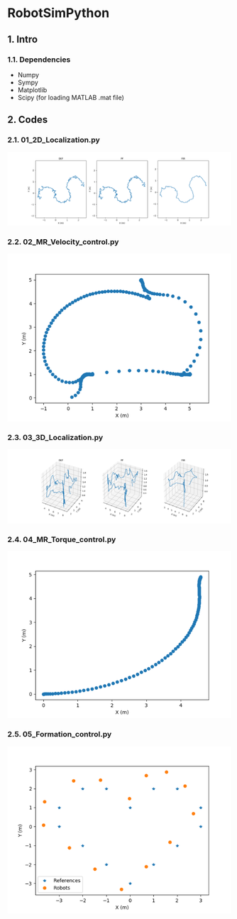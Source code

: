 # RobotSimPython
## 1. Intro
### 1.1. Dependencies
* Numpy
* Sympy
* Matplotlib
* Scipy (for loading MATLAB .mat file)

## 2. Codes
### 2.1. 01_2D_Localization.py
<img src="/figs/01_Result.png" title="01_Result" alt="01_Result"></img>
### 2.2. 02_MR_Velocity_control.py
<img src="/figs/02_Result.png" title="02_Result" alt="02_Result"></img>
### 2.3. 03_3D_Localization.py
<img src="/figs/03_Result.png" title="03_Result" alt="03_Result"></img>
### 2.4. 04_MR_Torque_control.py
<img src="/figs/04_Result.png" title="04_Result" alt="04_Result"></img>
### 2.5. 05_Formation_control.py
<img src="/figs/05_Result.png" title="05_Result" alt="05_Result"></img>

